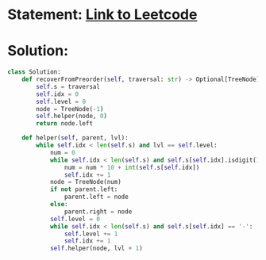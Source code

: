 # Statement: [Link to Leetcode](https://leetcode.com/problems/recover-a-tree-from-preorder-traversal/?envType=daily-question&envId=2025-02-22)
# Solution:
```python
class Solution:
    def recoverFromPreorder(self, traversal: str) -> Optional[TreeNode]:
        self.s = traversal
        self.idx = 0
        self.level = 0
        node = TreeNode(-1)
        self.helper(node, 0)
        return node.left

    def helper(self, parent, lvl):
        while self.idx < len(self.s) and lvl == self.level:
            num = 0
            while self.idx < len(self.s) and self.s[self.idx].isdigit():
                num = num * 10 + int(self.s[self.idx])
                self.idx += 1
            node = TreeNode(num)
            if not parent.left:
                parent.left = node
            else:
                parent.right = node
            self.level = 0
            while self.idx < len(self.s) and self.s[self.idx] == '-':
                self.level += 1
                self.idx += 1
            self.helper(node, lvl + 1)
```
